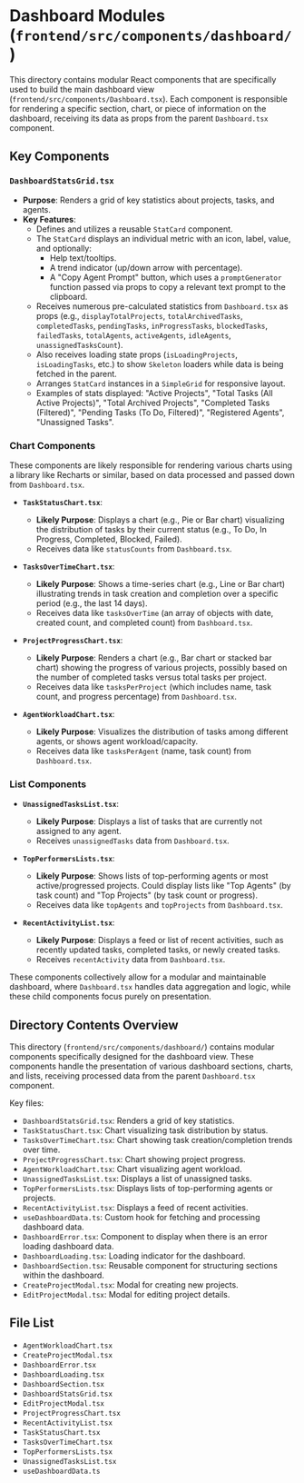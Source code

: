 # Dashboard Modules (`frontend/src/components/dashboard/`)

This directory contains modular React components that are specifically used to build the main dashboard view (`frontend/src/components/Dashboard.tsx`). Each component is responsible for rendering a specific section, chart, or piece of information on the dashboard, receiving its data as props from the parent `Dashboard.tsx` component.

## Key Components

### `DashboardStatsGrid.tsx`

- **Purpose**: Renders a grid of key statistics about projects, tasks, and agents.
- **Key Features**:
  - Defines and utilizes a reusable `StatCard` component.
  - The `StatCard` displays an individual metric with an icon, label, value, and optionally:
    - Help text/tooltips.
    - A trend indicator (up/down arrow with percentage).
    - A "Copy Agent Prompt" button, which uses a `promptGenerator` function passed via props to copy a relevant text prompt to the clipboard.
  - Receives numerous pre-calculated statistics from `Dashboard.tsx` as props (e.g., `displayTotalProjects`, `totalArchivedTasks`, `completedTasks`, `pendingTasks`, `inProgressTasks`, `blockedTasks`, `failedTasks`, `totalAgents`, `activeAgents`, `idleAgents`, `unassignedTasksCount`).
  - Also receives loading state props (`isLoadingProjects`, `isLoadingTasks`, etc.) to show `Skeleton` loaders while data is being fetched in the parent.
  - Arranges `StatCard` instances in a `SimpleGrid` for responsive layout.
  - Examples of stats displayed: "Active Projects", "Total Tasks (All Active Projects)", "Total Archived Projects", "Completed Tasks (Filtered)", "Pending Tasks (To Do, Filtered)", "Registered Agents", "Unassigned Tasks".

### Chart Components

These components are likely responsible for rendering various charts using a library like Recharts or similar, based on data processed and passed down from `Dashboard.tsx`.

- **`TaskStatusChart.tsx`**:

  - **Likely Purpose**: Displays a chart (e.g., Pie or Bar chart) visualizing the distribution of tasks by their current status (e.g., To Do, In Progress, Completed, Blocked, Failed).
  - Receives data like `statusCounts` from `Dashboard.tsx`.

- **`TasksOverTimeChart.tsx`**:

  - **Likely Purpose**: Shows a time-series chart (e.g., Line or Bar chart) illustrating trends in task creation and completion over a specific period (e.g., the last 14 days).
  - Receives data like `tasksOverTime` (an array of objects with date, created count, and completed count) from `Dashboard.tsx`.

- **`ProjectProgressChart.tsx`**:

  - **Likely Purpose**: Renders a chart (e.g., Bar chart or stacked bar chart) showing the progress of various projects, possibly based on the number of completed tasks versus total tasks per project.
  - Receives data like `tasksPerProject` (which includes name, task count, and progress percentage) from `Dashboard.tsx`.

- **`AgentWorkloadChart.tsx`**:
  - **Likely Purpose**: Visualizes the distribution of tasks among different agents, or shows agent workload/capacity.
  - Receives data like `tasksPerAgent` (name, task count) from `Dashboard.tsx`.

### List Components

- **`UnassignedTasksList.tsx`**:

  - **Likely Purpose**: Displays a list of tasks that are currently not assigned to any agent.
  - Receives `unassignedTasks` data from `Dashboard.tsx`.

- **`TopPerformersLists.tsx`**:

  - **Likely Purpose**: Shows lists of top-performing agents or most active/progressed projects. Could display lists like "Top Agents" (by task count) and "Top Projects" (by task count or progress).
  - Receives data like `topAgents` and `topProjects` from `Dashboard.tsx`.

- **`RecentActivityList.tsx`**:
  - **Likely Purpose**: Displays a feed or list of recent activities, such as recently updated tasks, completed tasks, or newly created tasks.
  - Receives `recentActivity` data from `Dashboard.tsx`.

These components collectively allow for a modular and maintainable dashboard, where `Dashboard.tsx` handles data aggregation and logic, while these child components focus purely on presentation.

## Directory Contents Overview

This directory (`frontend/src/components/dashboard/`) contains modular components specifically designed for the dashboard view. These components handle the presentation of various dashboard sections, charts, and lists, receiving processed data from the parent `Dashboard.tsx` component.

Key files:

*   `DashboardStatsGrid.tsx`: Renders a grid of key statistics.
*   `TaskStatusChart.tsx`: Chart visualizing task distribution by status.
*   `TasksOverTimeChart.tsx`: Chart showing task creation/completion trends over time.
*   `ProjectProgressChart.tsx`: Chart showing project progress.
*   `AgentWorkloadChart.tsx`: Chart visualizing agent workload.
*   `UnassignedTasksList.tsx`: Displays a list of unassigned tasks.
*   `TopPerformersLists.tsx`: Displays lists of top-performing agents or projects.
*   `RecentActivityList.tsx`: Displays a feed of recent activities.
*   `useDashboardData.ts`: Custom hook for fetching and processing dashboard data.
*   `DashboardError.tsx`: Component to display when there is an error loading dashboard data.
*   `DashboardLoading.tsx`: Loading indicator for the dashboard.
*   `DashboardSection.tsx`: Reusable component for structuring sections within the dashboard.
*   `CreateProjectModal.tsx`: Modal for creating new projects.
*   `EditProjectModal.tsx`: Modal for editing project details.

<!-- File List Start -->
## File List

- `AgentWorkloadChart.tsx`
- `CreateProjectModal.tsx`
- `DashboardError.tsx`
- `DashboardLoading.tsx`
- `DashboardSection.tsx`
- `DashboardStatsGrid.tsx`
- `EditProjectModal.tsx`
- `ProjectProgressChart.tsx`
- `RecentActivityList.tsx`
- `TaskStatusChart.tsx`
- `TasksOverTimeChart.tsx`
- `TopPerformersLists.tsx`
- `UnassignedTasksList.tsx`
- `useDashboardData.ts`

<!-- File List End -->
